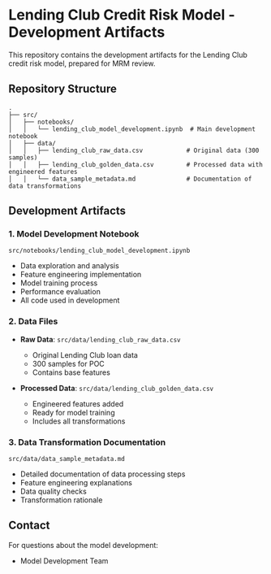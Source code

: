 # Lending Club Credit Risk Model - Development Artifacts

This repository contains the development artifacts for the Lending Club credit risk model, prepared for MRM review.

## Repository Structure

```
.
├── src/
│   ├── notebooks/
│   │   └── lending_club_model_development.ipynb  # Main development notebook
│   ├── data/
│   │   ├── lending_club_raw_data.csv            # Original data (300 samples)
│   │   ├── lending_club_golden_data.csv         # Processed data with engineered features
│   │   └── data_sample_metadata.md              # Documentation of data transformations
```

## Development Artifacts

### 1. Model Development Notebook
`src/notebooks/lending_club_model_development.ipynb`
- Data exploration and analysis
- Feature engineering implementation
- Model training process
- Performance evaluation
- All code used in development

### 2. Data Files
- **Raw Data**: `src/data/lending_club_raw_data.csv`
  * Original Lending Club loan data
  * 300 samples for POC
  * Contains base features

- **Processed Data**: `src/data/lending_club_golden_data.csv`
  * Engineered features added
  * Ready for model training
  * Includes all transformations

### 3. Data Transformation Documentation
`src/data/data_sample_metadata.md`
- Detailed documentation of data processing steps
- Feature engineering explanations
- Data quality checks
- Transformation rationale

## Contact

For questions about the model development:
- Model Development Team
